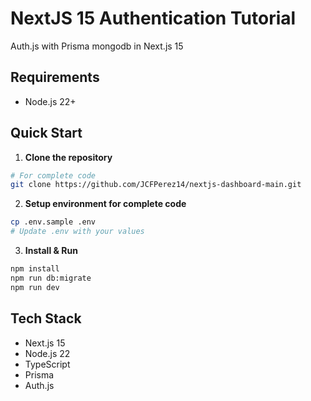 # NextJS 15 Authentication Tutorial
Auth.js with Prisma mongodb in Next.js 15

## Requirements
- Node.js 22+

## Quick Start

1. **Clone the repository**
```bash
# For complete code
git clone https://github.com/JCFPerez14/nextjs-dashboard-main.git
```

2. **Setup environment for complete code**
```bash
cp .env.sample .env
# Update .env with your values
```

3. **Install & Run**
```bash
npm install
npm run db:migrate
npm run dev
```

## Tech Stack
- Next.js 15
- Node.js 22
- TypeScript
- Prisma
- Auth.js
